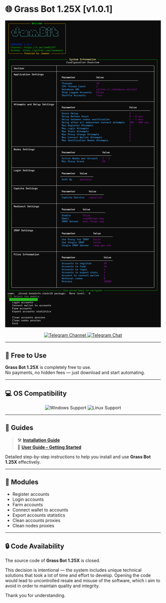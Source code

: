 # 🌐 Grass Bot 1.25X [v1.0.1]

<div align="center">
  <img src="./images/console.png" alt="Grass Bot Bot Console" width="600"/>

  <p align="center">
    <a href="https://t.me/JamBitPY">
      <img src="https://img.shields.io/badge/Telegram-Channel-blue?style=for-the-badge&logo=telegram" alt="Telegram Channel">
    </a>
    <a href="https://t.me/+-4HDHSdBgiYxNGRi">
      <img src="https://img.shields.io/badge/Telegram-Chat-blue?style=for-the-badge&logo=telegram" alt="Telegram Chat">
    </a>
  </p>
</div>

---

## 💸 Free to Use

**Grass Bot 1.25X** is completely free to use.  
No payments, no hidden fees — just download and start automating.

---

## 💻 OS Compatibility

<p align="center">
  <img src="https://img.shields.io/badge/Windows-Supported-0078D6?style=for-the-badge&logo=windows&logoColor=white" alt="Windows Support">
  <img src="https://img.shields.io/badge/Linux-Supported-FCC624?style=for-the-badge&logo=linux&logoColor=black" alt="Linux Support">
</p>


---

## 📘 Guides

> 🛠 **[Installation Guide](https://jammers-organization.gitbook.io/jambit/depin/grass-1.25x/installation)**  
> 📖 **[User Guide – Getting Started](https://jammers-organization.gitbook.io/jambit/depin/grass-1.25x/user-guide-getting-started)**

Detailed step-by-step instructions to help you install and use **Grass Bot 1.25X** effectively.



---

## 🧩 Modules

- Register accounts  
- Login accounts  
- Farm accounts  
- Connect wallet to accounts  
- Export accounts statistics  
- Clean accounts proxies  
- Clean nodes proxies  

---
## 🔒 Code Availability

The source code of **Grass Bot 1.25X** is closed.

This decision is intentional — the system includes unique technical solutions that took a lot of time and effort to develop. Opening the code would lead to uncontrolled resale and misuse of the software, which i aim to avoid in order to maintain quality and integrity.

Thank you for understanding.

